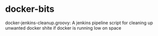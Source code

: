 # docker-bits

docker-jenkins-cleanup.groovy: A jenkins pipeline script for cleaning up unwanted docker shite if docker is running low on space
